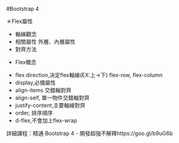 #Bootstrap 4 

＊Flex屬性
- 軸線觀念
- 相關屬性
外層、內層屬性
- 對齊方法

* Flex概念
- flex direction,決定flex軸線(EX:上->下)
flex-row, flex-column
- display,必備屬性
- align-items 交錯軸對齊
- align-self, 單一物件交錯軸對齊
- justify-content,主要軸線對齊
- order, 排序順序
- d-flex,不會加上flex-wrap

詳細課程：精通 Bootstrap 4 - 開發超強不解釋https://goo.gl/b9uG6b
